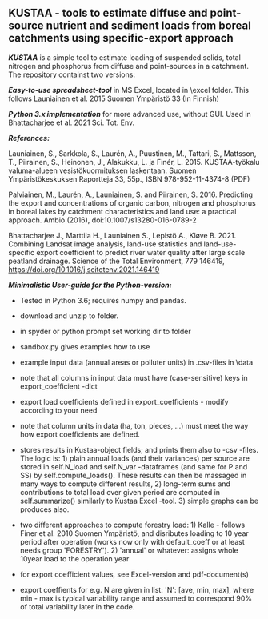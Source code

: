 ## KUSTAA - tools to estimate diffuse and point-source nutrient and sediment loads from boreal catchments using specific-export approach

***KUSTAA*** is a simple tool to estimate loading of suspended solids, total nitrogen and phosphorus from diffuse and point-sources in a catchment. The repository containst two versions:

***Easy-to-use spreadsheet-tool*** in MS Excel, located in \excel folder. This follows Launiainen et al. 2015 Suomen Ympäristö 33 (In Finnish)

***Python 3.x implementation*** for more advanced use, without GUI. Used in Bhattacharjee et al. 2021 Sci. Tot. Env. 

***References:***

Launiainen, S., Sarkkola, S., Laurén, A., Puustinen, M., Tattari, S., Mattsson, T., Piirainen, S., Heinonen, J., Alakukku, L. ja Finér, L. 2015. KUSTAA-työkalu valuma-alueen vesistökuormituksen laskentaan. Suomen Ympäristökeskuksen Raportteja 33, 55p., ISBN 978-952-11-4374-8 (PDF)

Palviainen, M., Laurén, A., Launiainen, S. and Piirainen, S. 2016. Predicting the export and concentrations of organic carbon, nitrogen and phosphorus in boreal lakes by catchment characteristics and land use: a practical approach. Ambio (2016), doi:10.1007/s13280-016-0789-2

Bhattacharjee J., Marttila H., Launiainen S., Lepistö A., Kløve B. 2021. Combining Landsat image analysis, land-use statistics and land-use-specific export coefficient to predict river water quality after large scale peatland drainage. Science of the Total Environment, 779 146419, https://doi.org/10.1016/j.scitotenv.2021.146419

***Minimalistic User-guide for the Python-version:***

- Tested in Python 3.6; requires numpy and pandas.
- download and unzip to folder. 
- in spyder or python prompt set working dir to folder
- sandbox.py gives examples how to use
- example input data (annual areas or polluter units) in .csv-files in \data
- note that all columns in input data must have (case-sensitive) keys in export_coefficient -dict
- export load coefficients defined in export_coefficients - modify according to your need
- note that column units in data (ha, ton, pieces, ...) must meet the way how export coefficients are defined.
- stores results in Kustaa-object fields; and prints them also to -csv -files. The logic is: 1) plain annual loads (and their variances) per source are stored in self.N_load and self.N_var -dataframes (and same for P and SS) by self.compute_loads(). These results can then be massaged in many ways to compute different results, 2) long-term sums and contributions to total load over given period are computed in self.summarize() similarly to Kustaa Excel -tool. 3) simple graphs can be produces also.

- two different approaches to compute forestry load: 1) Kalle - follows Finer et al. 2010 Suomen Ympäristö, and disributes loading to 10 year period after operation (works now only with default_coeff or at least needs group 'FORESTRY'). 2) 'annual' or whatever: assigns whole 10year load to the operation year 
- for export coefficient values, see Excel-version and pdf-document(s)
- export coeffients for e.g. N are given in list: 'N': [ave, min, max], where min - max is typical variability range and assumed to correspond 90% of total variability later in the code.
